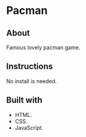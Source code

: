 # Pacman

## About
Famous lovely pacman game.

## Instructions
No install is needed.

## Built with
- HTML.
- CSS.
- JavaScript.